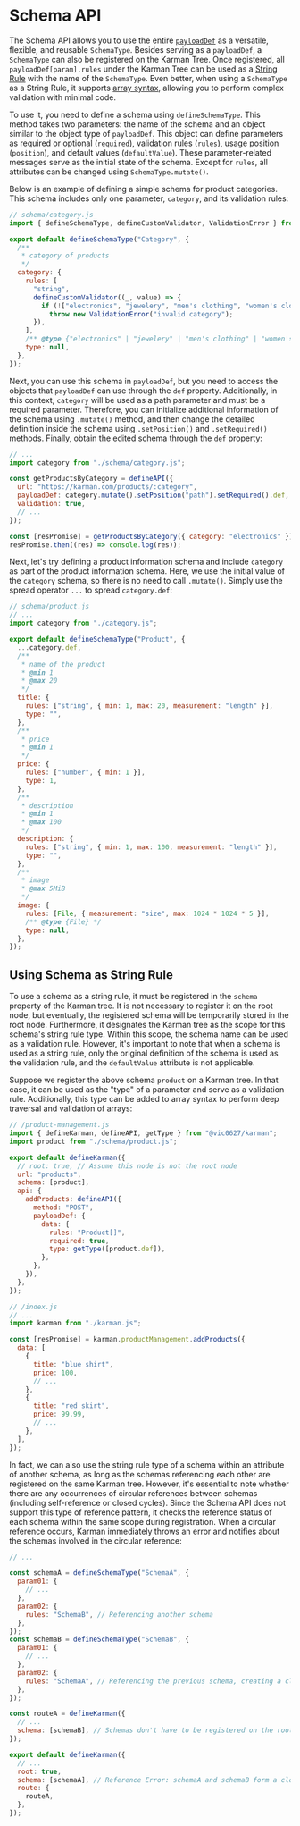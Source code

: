 # Schema API

The Schema API allows you to use the entire [`payloadDef`](./final-api.md) as a versatile, flexible, and reusable `SchemaType`. Besides serving as a `payloadDef`, a `SchemaType` can also be registered on the Karman Tree. Once registered, all `payloadDef[param].rules` under the Karman Tree can be used as a [String Rule](./validation-engine.md) with the name of the `SchemaType`. Even better, when using a `SchemaType` as a String Rule, it supports [array syntax](./validation-engine.md), allowing you to perform complex validation with minimal code.

To use it, you need to define a schema using `defineSchemaType`. This method takes two parameters: the name of the schema and an object similar to the object type of `payloadDef`. This object can define parameters as required or optional (`required`), validation rules (`rules`), usage position (`position`), and default values (`defaultValue`). These parameter-related messages serve as the initial state of the schema. Except for `rules`, all attributes can be changed using `SchemaType.mutate()`.

Below is an example of defining a simple schema for product categories. This schema includes only one parameter, `category`, and its validation rules:

```js
// schema/category.js
import { defineSchemaType, defineCustomValidator, ValidationError } from "@vic0627/karman";

export default defineSchemaType("Category", {
  /**
   * category of products
   */
  category: {
    rules: [
      "string",
      defineCustomValidator((_, value) => {
        if (!["electronics", "jewelery", "men's clothing", "women's clothing"].includes(value))
          throw new ValidationError("invalid category");
      }),
    ],
    /** @type {"electronics" | "jewelery" | "men's clothing" | "women's clothing"} */
    type: null,
  },
});
```

Next, you can use this schema in `payloadDef`, but you need to access the objects that `payloadDef` can use through the `def` property. Additionally, in this context, `category` will be used as a path parameter and must be a required parameter. Therefore, you can initialize additional information of the schema using `.mutate()` method, and then change the detailed definition inside the schema using `.setPosition()` and `.setRequired()` methods. Finally, obtain the edited schema through the `def` property:

```js
// ...
import category from "./schema/category.js";

const getProductsByCategory = defineAPI({
  url: "https://karman.com/products/:category",
  payloadDef: category.mutate().setPosition("path").setRequired().def,
  validation: true,
  // ...
});

const [resPromise] = getProductsByCategory({ category: "electronics" });
resPromise.then((res) => console.log(res));
```

Next, let's try defining a product information schema and include `category` as part of the product information schema. Here, we use the initial value of the `category` schema, so there is no need to call `.mutate()`. Simply use the spread operator `...` to spread `category.def`:

```js
// schema/product.js
// ...
import category from "./category.js";

export default defineSchemaType("Product", {
  ...category.def,
  /**
   * name of the product
   * @min 1
   * @max 20
   */
  title: {
    rules: ["string", { min: 1, max: 20, measurement: "length" }],
    type: "",
  },
  /**
   * price
   * @min 1
   */
  price: {
    rules: ["number", { min: 1 }],
    type: 1,
  },
  /**
   * description
   * @min 1
   * @max 100
   */
  description: {
    rules: ["string", { min: 1, max: 100, measurement: "length" }],
    type: "",
  },
  /**
   * image
   * @max 5MiB
   */
  image: {
    rules: [File, { measurement: "size", max: 1024 * 1024 * 5 }],
    /** @type {File} */
    type: null,
  },
});
```

## Using Schema as String Rule

To use a schema as a string rule, it must be registered in the `schema` property of the Karman tree. It is not necessary to register it on the root node, but eventually, the registered schema will be temporarily stored in the root node. Furthermore, it designates the Karman tree as the scope for this schema's string rule type. Within this scope, the schema name can be used as a validation rule. However, it's important to note that when a schema is used as a string rule, only the original definition of the schema is used as the validation rule, and the `defaultValue` attribute is not applicable.

Suppose we register the above schema `product` on a Karman tree. In that case, it can be used as the "type" of a parameter and serve as a validation rule. Additionally, this type can be added to array syntax to perform deep traversal and validation of arrays:

```js
// /product-management.js
import { defineKarman, defineAPI, getType } from "@vic0627/karman";
import product from "./schema/product.js";

export default defineKarman({
  // root: true, // Assume this node is not the root node
  url: "products",
  schema: [product],
  api: {
    addProducts: defineAPI({
      method: "POST",
      payloadDef: {
        data: {
          rules: "Product[]",
          required: true,
          type: getType([product.def]),
        },
      },
    }),
  },
});

// /index.js
// ...
import karman from "./karman.js";

const [resPromise] = karman.productManagement.addProducts({
  data: [
    {
      title: "blue shirt",
      price: 100,
      // ...
    },
    {
      title: "red skirt",
      price: 99.99,
      // ...
    },
  ],
});
```

In fact, we can also use the string rule type of a schema within an attribute of another schema, as long as the schemas referencing each other are registered on the same Karman tree. However, it's essential to note whether there are any occurrences of circular references between schemas (including self-reference or closed cycles). Since the Schema API does not support this type of reference pattern, it checks the reference status of each schema within the same scope during registration. When a circular reference occurs, Karman immediately throws an error and notifies about the schemas involved in the circular reference:

```js
// ...

const schemaA = defineSchemaType("SchemaA", {
  param01: {
    // ...
  },
  param02: {
    rules: "SchemaB", // Referencing another schema
  },
});
const schemaB = defineSchemaType("SchemaB", {
  param01: {
    // ...
  },
  param02: {
    rules: "SchemaA", // Referencing the previous schema, creating a closed cycle
  },
});

const routeA = defineKarman({
  // ...
  schema: [schemaB], // Schemas don't have to be registered on the root node, just ensure that two schemas with referencing relationships belong to the same root node
});

export default defineKarman({
  // ...
  root: true,
  schema: [schemaA], // Reference Error: schemaA and schemaB form a closed cycle, error is thrown during initialization
  route: {
    routeA,
  },
});
```
